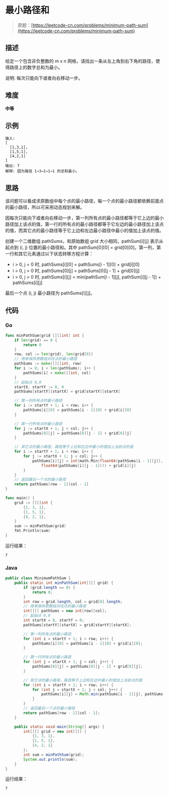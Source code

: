# 最小路径和

> 原题：[https://leetcode-cn.com/problems/minimum-path-sum](https://leetcode-cn.com/problems/minimum-path-sum)

## 描述

给定一个包含非负整数的 m x n 网格，请找出一条从左上角到右下角的路径，使得路径上的数字总和为最小。

说明: 每次只能向下或者向右移动一步。

## 难度

**中等**

## 示例

```
输入:
[
  [1,3,1],
  [1,5,1],
  [4,2,1]
]
输出: 7
解释: 因为路径 1→3→1→1→1 的总和最小。
```

## 思路

该问题可以看成求原数组中每个点的最小路径，每一个点的最小路径都依赖前面点的最小路径，所以可采用动态规划来解。

因每次只能向下或者向右移动一步，第一列所有点的最小路径都等于它上边的最小路径加上该点的值，第一行的所有点的最小路径都等于它左边的最小路径加上该点的值，而其它点的最小路径等于它上边和左边最小路径中最小的值加上该点的值。

创建一个二维数组 pathSums，和原始数组 grid 大小相同，pathSum\[i\]\[j\] 表示从起点到 (i, j) 位置的最小路径和。其中 pathSum\[0\]\[0\] = grid\[0\]\[0\]，第一列，第一行和其它元素通过以下状态转移方程计算：

* i > 0, j = 0 时, pathSums\[i\]\[0\] = pathSums\[i - 1\]\[0\] + grid\[i\]\[0\]
* i = 0, j > 0 时, pathSums\[0\]\[j\] = pathSums\[0\]\[j - 1\] + grid\[0\]\[j\]
* i > 0, j > 0 时, pathSums\[i\]\[j\] = min(pathSum\[i - 1\][j], pathSum\[i\]\[j - 1\]) + pathSums\[i\]\[j\]

最后一个点 (i, j) 最小路径为 pathSums\[i\]\[j\]。

## 代码

### Go

```go
func minPathSum(grid [][]int) int {
    if len(grid) == 0 {
        return 0
    }
    row, col := len(grid), len(grid[0])
    // 用来保存原数组对应点的最小路径
    pathSums := make([][]int, row)
    for i := 0; i < len(pathSums); i++ {
        pathSums[i] = make([]int, col)
    }
    // 起始点 0,0
    startX, startY := 0, 0
    pathSums[startY][startX] = grid[startY][startX]

    // 第一列所有点的最小路径
    for i := startY + 1; i < row; i++ {
        pathSums[i][0] = pathSums[i - 1][0] + grid[i][0]
    }

    // 第一行所有点的最小路径
    for j := startX + 1; j < col; j++ {
        pathSums[0][j] = pathSums[0][j - 1] + grid[0][j]
    }

    // 其它点的最小路径，路径等于上边和左边中最小的值加上当前点的值
    for i := startY + 1; i < row; i++ {
        for j := startX + 1; j < col; j++ {
            pathSums[i][j] = int(math.Min(float64(pathSums[i - 1][j]),
                float64(pathSums[i][j - 1]))) + grid[i][j]
        }
    }
    // 返回最后一个点的最小路径
    return pathSums[row - 1][col - 1]
}
```

```go
func main() {
    grid := [][]int {
        {1, 3, 1},
        {1, 5, 1},
        {4, 2, 1},
    }
    sum := minPathSum(grid)
    fmt.Println(sum)
}
```

运行结果：

```
7
```

### Java

```java
public class MinimumPathSum {
    public static int minPathSum(int[][] grid) {
        if (grid.length == 0) {
            return 0;
        }
        int row = grid.length, col = grid[0].length;
        // 用来保存原数组对应点的最小路径
        int[][] pathSums = new int[row][col];
        // 起始点 0,0
        int startX = 0, startY = 0;
        pathSums[startY][startX] = grid[startY][startX];

        // 第一列所有点的最小路径
        for (int i = startY + 1; i < row; i++) {
            pathSums[i][0] = pathSums[i - 1][0] + grid[i][0];
        }

        // 第一行所有点的最小路径
        for (int j = startX + 1; j < col; j++) {
            pathSums[0][j] = pathSums[0][j - 1] + grid[0][j];
        }

        // 其它点的最小路径，路径等于上边和左边中最小的值加上当前点的值
        for (int i = startY + 1; i < row; i++) {
            for (int j = startX + 1; j < col; j++) {
                pathSums[i][j] = Math.min(pathSums[i - 1][j], pathSums[i][j - 1]) + grid[i][j];
            }
        }
        // 返回最后一个点的最小路径
        return pathSums[row - 1][col - 1];
    }

    public static void main(String[] args) {
        int[][] grid = new int[][] {
            {1, 3, 1},
            {1, 5, 1},
            {4, 2, 1}
        };
        int sum = minPathSum(grid);
        System.out.println(sum);
    }
}
```

运行结果：

```
7
```

